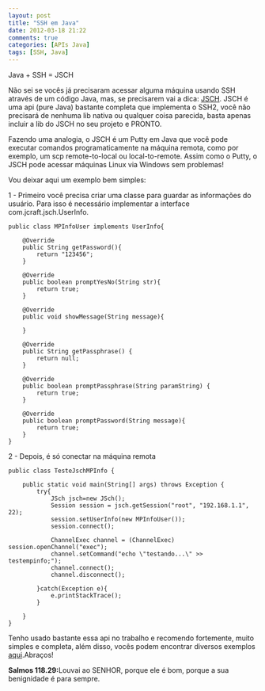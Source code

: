 ```yaml
---
layout: post
title: "SSH em Java"
date: 2012-03-18 21:22
comments: true
categories: [APIs Java]
tags: [SSH, Java]
---
```


Java + SSH = JSCH

N&atilde;o sei se voc&ecirc;s j&aacute; precisaram acessar alguma m&aacute;quina usando SSH atrav&eacute;s de um c&oacute;digo Java, mas, se precisarem vai a dica: 
<a href="http://www.jcraft.com/jsch/" target="_blank" title="JSCH">JSCH</a>. JSCH &eacute; uma api (pure Java) bastante completa 
que implementa o SSH2, voc&ecirc; n&atilde;o precisar&aacute; de nenhuma lib nativa ou qualquer coisa parecida, 
basta apenas incluir a lib do JSCH no seu projeto e PRONTO.

Fazendo uma analogia, o JSCH &eacute; um Putty em Java que voc&ecirc; pode executar comandos programaticamente na m&aacute;quina remota, como por exemplo,
um scp remote-to-local ou local-to-remote. Assim como o Putty, o JSCH pode acessar m&aacute;quinas Linux via Windows sem problemas!

Vou deixar aqui um exemplo bem simples:

1 - Primeiro voc&ecirc; precisa criar uma classe para guardar as informa&ccedil;&otilde;es do usu&aacute;rio. Para isso &eacute; necess&aacute;rio
implementar a interface com.jcraft.jsch.UserInfo.

	public class MPInfoUser implements UserInfo{

		@Override
		public String getPassword(){ 
			return "123456"; 
		}

		@Override
		public boolean promptYesNo(String str){
			return true;
		}

		@Override
		public void showMessage(String message){

		}

		@Override
		public String getPassphrase() {
			return null;
		}

		@Override
		public boolean promptPassphrase(String paramString) {
			return true;
		}

		@Override
		public boolean promptPassword(String message){
			return true;
		}	
	}

2 - Depois, &eacute; s&oacute; conectar na m&aacute;quina remota

	public class TesteJschMPInfo {

		public static void main(String[] args) throws Exception {
			try{
				JSch jsch=new JSch();
				Session session = jsch.getSession("root", "192.168.1.1", 22);
				session.setUserInfo(new MPInfoUser());
				session.connect();
				
				ChannelExec channel = (ChannelExec) session.openChannel("exec");
				channel.setCommand("echo \"testando...\" >> testempinfo;");
				channel.connect();
				channel.disconnect();
				
			}catch(Exception e){
				e.printStackTrace();
			}
			
		}
	}
			
				
Tenho usado bastante essa api no trabalho e recomendo fortemente, muito simples e completa, al&eacute;m disso, voc&ecirc;s podem encontrar diversos exemplos 
<a href="http://www.jcraft.com/jsch/examples/" target="_blank" title="Exemplos JSCH">aqui</a>.Abra&ccedil;os!

<strong>Salmos 118.29:</strong>Louvai ao SENHOR, porque ele é bom, porque a sua benignidade é para sempre.
